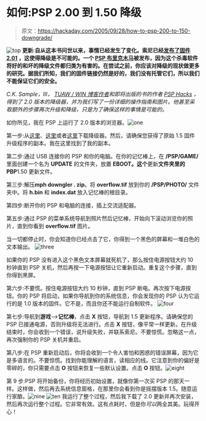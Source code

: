 # 如何:PSP 2.00 到 1.50 降级

> 原文：<https://hackaday.com/2005/09/28/how-to-psp-200-to-150-downgrade/>

![top](img/491df95269fafec871de30fdfc36b279.png)
**更新:自从这本书问世以来，事情已经发生了变化。索尼已经[发布了固件 2.01](http://www.joystiq.com/entry/1234000597061267/) ，这使得降级是不可能的。一个 [PSP 布里克木马](http://hacks.joystiq.com/entry/1234000753062151/)被发布，因为这个杀毒软件将好的和坏的降级文件都归类为有害的。在尝试之前，你应该对降级的现状做更多的研究。据我们所知，我们的固件链接仍然是好的，我们没有托管它们，所以我们不能保证它们的安全。**

*C.K. Sample，III， [TUAW / WIN 博客作者](http://www.tuaw.com/bloggers/ck_sample_iii/)和即将出版的书的作者 [PSP Hacks](http://www.psphacksthebook.com/) ，得到了 2.0 版本的降级器，并为我们写了一份详细的操作指南和图片。他甚至采取额外的步骤再次升级和降级，只是为了确保这样的事情是可能的。*

如你所见，我在 PSP 上运行了 2.0 版本的浏览器。![one](img/6e0d95ac3af5cddd2e96fa2bd761a305.png)

第一步:从[这里](http://www.chez.com/mph/)、[这里](http://www.psp-hacks.com/downloads/MPHDowngrader.zip)或者[这里](http://www.alden0186.freeserve.co.uk/MPHDowngrader.zip)下载降级器。然后，请确保您获得了原始 1.5 固件升级程序的副本。我在这里找到了我的副本。

第二步:通过 USB 连接你的 PSP 和你的电脑。在你的记忆棒上，在 **/PSP/GAME/** 里面创建一个名为 **UPDATE** 的文件夹，放置 **EBOOT。这个**更新**文件夹里的 PBP**1.50 更新文件。

第三步:解压**mph downgler . zip**。将 **overflow.tif** 放到你的 **/PSP/PHOTO/** 文件夹中。将 **h.bin** 和 **index.dat** 放入记忆棒的根目录。

第四步:断开你的 PSP 和电脑的连接，插上交流适配器。

第五步:通过 PSP 的菜单系统导航到照片然后记忆棒，开始向下滚动浏览你的照片，直到你看到 **overflow.tif** 图片。


当一切都停止时，你会知道你已经点击了它，你得到一个黑色的屏幕和一堆白色的文本输出。
![three](img/d950559336382e85cf524d68b5c97d29.png)

如果你的 PSP 没有进入这个黑色文本屏幕就死机了，那么按住电源按钮大约 10 秒钟直到 PSP 关机，然后再按一下电源按钮让它重新启动。重复这个步骤，直到你得到黑屏。

第六步:不要慌。按住电源按钮大约 10 秒钟，直到 PSP 断电。再次按下电源按钮。你的 PSP 将启动，如果你导航到你的系统信息，你会发现你的 PSP 认为它运行的是 1.0 版本的固件。它不是，而且你还不能运行自制软件。
![four](img/e1847bd4d2d724ef555f6cf620730faf.png)


第七步:导航到**游戏**–>**记忆棒**，点击 **X** 按钮，导航到 1.5 更新程序。请确保您的 PSP 已接通电源，否则升级将无法进行。点击 **X** 按钮，像平常一样更新。在升级结束时，你会收到一个错误，说升级失败，并联系索尼。不要惊慌。忽略这一点，再次强制你的 PSP 关机并重启。


第八步:在 PSP 重新启动后，你将会收到一个令人害怕和困惑的错误屏幕，因为它是多语言的。不要惊慌。找到你能理解的语言，读相应的线。它注意到你的偏好是零碎的，你只需要点击 **O** 按钮来恢复一些默认设置。点击 **O** 按钮。![eight](img/824de5633ca216efe62750d6b7f1e4b2.png)

第 9 步:PSP 将开始备份，你将经历初始设置，就像你第一次买 PSP 的那天一样。这样做，然后再去系统信息窗格，在那里你会看到你是摇摆版本 1.5。随意运行家酿。![nine](img/73d1a1c0d5ef6466803d8401b891b244.png) ![ten](img/d1c842df6b6f9d70a554d007c6cedfed.png)
我运行了整个过程，然后我下载了 2.0 更新并再次安装，然后再次运行整个过程。它非常有效。这有点耗时，但是你*可以*两全其美。玩得开心！